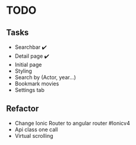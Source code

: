 # TODO
## Tasks
* Searchbar  :heavy_check_mark:
* Detail page  :heavy_check_mark:
* Initial page 
* Styling
* Search by (Actor, year...)
* Bookmark movies
* Settings tab

## Refactor
* Change Ionic Router to angular router #Ionicv4 
* Api class one call
* Virtual scrolling
